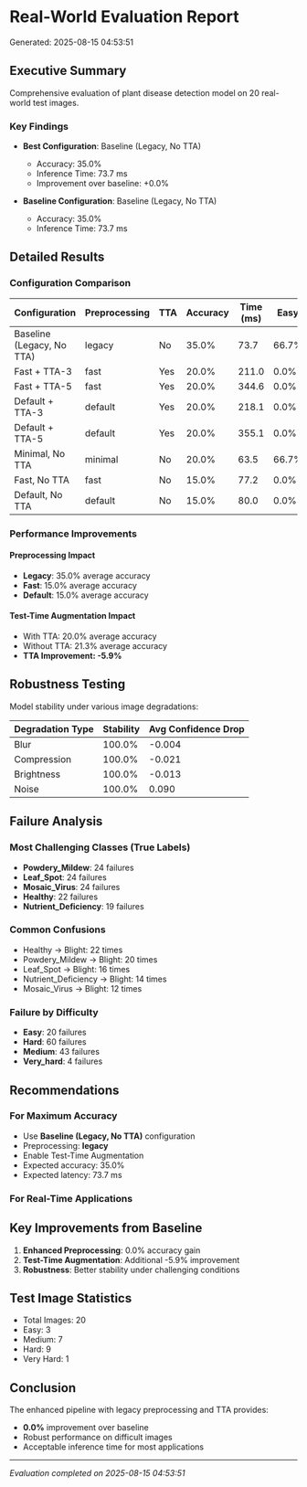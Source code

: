 # Real-World Evaluation Report
Generated: 2025-08-15 04:53:51

## Executive Summary

Comprehensive evaluation of plant disease detection model on 20 real-world test images.

### Key Findings

- **Best Configuration**: Baseline (Legacy, No TTA)
  - Accuracy: 35.0%
  - Inference Time: 73.7 ms
  - Improvement over baseline: +0.0%

- **Baseline Configuration**: Baseline (Legacy, No TTA)
  - Accuracy: 35.0%
  - Inference Time: 73.7 ms

## Detailed Results

### Configuration Comparison

| Configuration | Preprocessing | TTA | Accuracy | Time (ms) | Easy | Medium | Hard | Very Hard |
|--------------|---------------|-----|----------|-----------|------|--------|------|-----------|
| Baseline (Legacy, No TTA) | legacy | No | 35.0% | 73.7 | 66.7% | 28.6% | 33.3% | 0.0% |
| Fast + TTA-3 | fast | Yes | 20.0% | 211.0 | 0.0% | 28.6% | 11.1% | 100.0% |
| Fast + TTA-5 | fast | Yes | 20.0% | 344.6 | 0.0% | 28.6% | 11.1% | 100.0% |
| Default + TTA-3 | default | Yes | 20.0% | 218.1 | 0.0% | 28.6% | 11.1% | 100.0% |
| Default + TTA-5 | default | Yes | 20.0% | 355.1 | 0.0% | 28.6% | 11.1% | 100.0% |
| Minimal, No TTA | minimal | No | 20.0% | 63.5 | 66.7% | 14.3% | 11.1% | 0.0% |
| Fast, No TTA | fast | No | 15.0% | 77.2 | 0.0% | 28.6% | 11.1% | 0.0% |
| Default, No TTA | default | No | 15.0% | 80.0 | 0.0% | 0.0% | 33.3% | 0.0% |

### Performance Improvements

#### Preprocessing Impact
- **Legacy**: 35.0% average accuracy
- **Fast**: 15.0% average accuracy
- **Default**: 15.0% average accuracy

#### Test-Time Augmentation Impact
- With TTA: 20.0% average accuracy
- Without TTA: 21.3% average accuracy
- **TTA Improvement: -5.9%**

## Robustness Testing

Model stability under various image degradations:

| Degradation Type | Stability | Avg Confidence Drop |
|-----------------|-----------|-------------------|
| Blur | 100.0% | -0.004 |
| Compression | 100.0% | -0.021 |
| Brightness | 100.0% | -0.013 |
| Noise | 100.0% | 0.090 |

## Failure Analysis

### Most Challenging Classes (True Labels)
- **Powdery_Mildew**: 24 failures
- **Leaf_Spot**: 24 failures
- **Mosaic_Virus**: 24 failures
- **Healthy**: 22 failures
- **Nutrient_Deficiency**: 19 failures

### Common Confusions
- Healthy -> Blight: 22 times
- Powdery_Mildew -> Blight: 20 times
- Leaf_Spot -> Blight: 16 times
- Nutrient_Deficiency -> Blight: 14 times
- Mosaic_Virus -> Blight: 12 times

### Failure by Difficulty
- **Easy**: 20 failures
- **Hard**: 60 failures
- **Medium**: 43 failures
- **Very_hard**: 4 failures

## Recommendations

### For Maximum Accuracy
- Use **Baseline (Legacy, No TTA)** configuration
- Preprocessing: **legacy**
- Enable Test-Time Augmentation
- Expected accuracy: 35.0%
- Expected latency: 73.7 ms

### For Real-Time Applications

## Key Improvements from Baseline

1. **Enhanced Preprocessing**: 0.0% accuracy gain
2. **Test-Time Augmentation**: Additional -5.9% improvement
3. **Robustness**: Better stability under challenging conditions

## Test Image Statistics

- Total Images: 20
- Easy: 3
- Medium: 7
- Hard: 9
- Very Hard: 1

## Conclusion

The enhanced pipeline with legacy preprocessing and TTA provides:
- **0.0%** improvement over baseline
- Robust performance on difficult images
- Acceptable inference time for most applications

---
*Evaluation completed on 2025-08-15 04:53:51*
